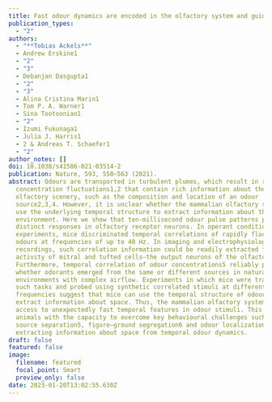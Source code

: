 ```yaml
---
title: Fast odour dynamics are encoded in the olfactory system and guide behaviour
publication_types:
  - "2"
authors:
  - "**Tobias Ackels**"
  - Andrew Erskine1
  - "2"
  - "3"
  - Debanjan Dasgupta1
  - "2"
  - "3"
  - Alina Cristina Marin1
  - Tom P. A. Warner1
  - Sina Tootoonian1
  - "2"
  - Izumi Fukunaga1
  - Julia J. Harris1
  - 2 & Andreas T. Schaefer1
  - "2"
author_notes: []
doi: 10.1038/s41586-021-03514-2
publication: Nature, 593, 558–563 (2021).
abstract: Odours are transported in turbulent plumes, which result in rapid
  concentration fluctuations1,2 that contain rich information about the
  olfactory scenery, such as the composition and location of an odour
  source2,3,4. However, it is unclear whether the mammalian olfactory system can
  use the underlying temporal structure to extract information about the
  environment. Here we show that ten-millisecond odour pulse patterns produce
  distinct responses in olfactory receptor neurons. In operant conditioning
  experiments, mice discriminated temporal correlations of rapidly fluctuating
  odours at frequencies of up to 40 Hz. In imaging and electrophysiological
  recordings, such correlation information could be readily extracted from the
  activity of mitral and tufted cells—the output neurons of the olfactory bulb.
  Furthermore, temporal correlation of odour concentrations5 reliably predicted
  whether odorants emerged from the same or different sources in naturalistic
  environments with complex airflow. Experiments in which mice were trained on
  such tasks and probed using synthetic correlated stimuli at different
  frequencies suggest that mice can use the temporal structure of odours to
  extract information about space. Thus, the mammalian olfactory system has
  access to unexpectedly fast temporal features in odour stimuli. This endows
  animals with the capacity to overcome key behavioural challenges such as odour
  source separation5, figure–ground segregation6 and odour localization7 by
  extracting information about space from temporal odour dynamics.
draft: false
featured: false
image:
  filename: featured
  focal_point: Smart
  preview_only: false
date: 2023-01-20T13:02:55.630Z
---
```

